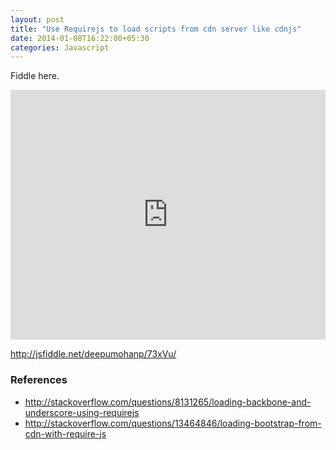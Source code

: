 ```yaml
---
layout: post
title: "Use Requirejs to load scripts from cdn server like cdnjs"
date: 2014-01-08T16:22:00+05:30
categories: Javascript
---
```


 Fiddle here.
 <iframe width="100%" height="400" src="http://jsfiddle.net/deepumohanp/73xVu/embedded/" allowfullscreen="allowfullscreen" frameborder="0"></iframe>

<a href="http://jsfiddle.net/deepumohanp/73xVu/">http://jsfiddle.net/deepumohanp/73xVu/</a>

<h3>References</h3><ul><li><a href="http://stackoverflow.com/questions/8131265/loading-backbone-and-underscore-using-requirejs">http://stackoverflow.com/questions/8131265/loading-backbone-and-underscore-using-requirejs</a></li> <li><a href="http://stackoverflow.com/questions/13464846/loading-bootstrap-from-cdn-with-require-js">http://stackoverflow.com/questions/13464846/loading-bootstrap-from-cdn-with-require-js</a></li></ul>
